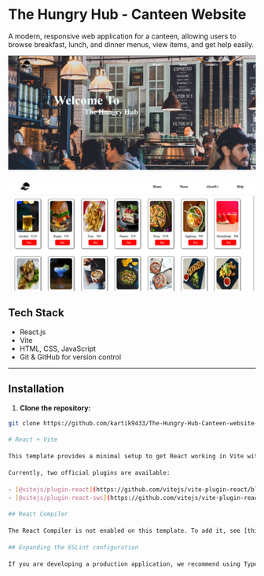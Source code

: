 # The Hungry Hub - Canteen Website

A modern, responsive web application for a canteen, allowing users to browse breakfast, lunch, and dinner menus, view items, and get help easily.

![Home](https://github.com/kartik9433/The-Hungry-Hub-Canteen-website-/blob/cee3949a0a21b812fc4e0640688d59317de5b071/Screenshot%202025-10-02%20164003.png)

![Menu](https://github.com/kartik9433/The-Hungry-Hub-Canteen-website-/blob/1998508c6c834e37f04f08db326ad15048b405ae/Screenshot%202025-10-02%20164135.png)

## Tech Stack

- React.js
- Vite
- HTML, CSS, JavaScript
- Git & GitHub for version control

---

## Installation

1. **Clone the repository:**
```bash
git clone https://github.com/kartik9433/The-Hungry-Hub-Canteen-website-.git

# React + Vite

This template provides a minimal setup to get React working in Vite with HMR and some ESLint rules.

Currently, two official plugins are available:

- [@vitejs/plugin-react](https://github.com/vitejs/vite-plugin-react/blob/main/packages/plugin-react) uses [Babel](https://babeljs.io/) for Fast Refresh
- [@vitejs/plugin-react-swc](https://github.com/vitejs/vite-plugin-react/blob/main/packages/plugin-react-swc) uses [SWC](https://swc.rs/) for Fast Refresh

## React Compiler

The React Compiler is not enabled on this template. To add it, see [this documentation](https://react.dev/learn/react-compiler/installation).

## Expanding the ESLint configuration

If you are developing a production application, we recommend using TypeScript with type-aware lint rules enabled. Check out the [TS template](https://github.com/vitejs/vite/tree/main/packages/create-vite/template-react-ts) for information on how to integrate TypeScript and [`typescript-eslint`](https://typescript-eslint.io) in your project.
